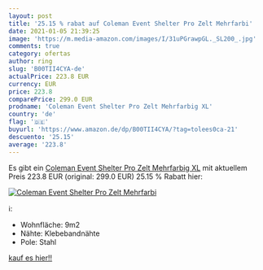 ```yaml
---
layout: post
title: '25.15 % rabat auf Coleman Event Shelter Pro Zelt Mehrfarbi'
date: 2021-01-05 21:39:25
image: 'https://m.media-amazon.com/images/I/31uPGrawpGL._SL200_.jpg'
comments: true
category: ofertas
author: ring
slug: 'B00TII4CYA-de'
actualPrice: 223.8 EUR
currency: EUR
price: 223.8
comparePrice: 299.0 EUR
prodname: 'Coleman Event Shelter Pro Zelt Mehrfarbig XL'
country: 'de'
flag: '🇩🇪'
buyurl: 'https://www.amazon.de/dp/B00TII4CYA/?tag=tolees0ca-21'
descuento: '25.15'
average: '223.8'
---
```


Es gibt ein [Coleman Event Shelter Pro Zelt Mehrfarbig XL](https://www.amazon.de/dp/B00TII4CYA/?tag=tolees0ca-21) mit aktuellem Preis 223.8 EUR (original: 299.0 EUR) 25.15 % Rabatt hier:

[![Coleman Event Shelter Pro Zelt Mehrfarbi](https://m.media-amazon.com/images/I/31uPGrawpGL._SL200_.jpg)](https://www.amazon.de/dp/B00TII4CYA/?tag=tolees0ca-21)

ℹ️:

- Wohnfläche: 9m2
- Nähte: Klebebandnähte
- Pole: Stahl

[kauf es hier!!](https://www.amazon.de/dp/B00TII4CYA/?tag=tolees0ca-21)
